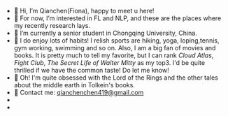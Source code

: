 - 👋 Hi, I’m Qianchen(Fiona), happy to meet u here!
- 👀 For now, I’m interested in FL and NLP, and these are the places where my recently research lays.
- 🏫 I’m currently a senior student in Chongqing University, China.
- 🤗 I do enjoy lots of habits! I relish sports are hiking, yoga, loping,tennis, gym working, swimming and so on. Also, I am a big fan of movies and books. It is pretty much to tell my favorite, but I can rank _Cloud Atlas_, _Fight Club_, _The Secret Life of Walter Mitty_ as my top3. I'd be quite thrilled if we have the common taste! Do let me know!
- 📣 Oh! I'm quite obsessed with the Lord of the Rings and the other tales about the middle earth in Tolkein's books.
- 📮 Contact me: qianchenchen419@gmail.com
- 
- 
<!---
FionaChan01/FionaChan01 is a ✨ special ✨ repository because its `README.md` (this file) appears on your GitHub profile.
You can click the Preview link to take a look at your changes.
--->
